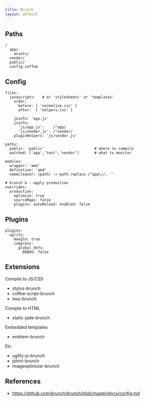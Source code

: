 ```yaml
---
title: Brunch
layout: default
---
```


## Paths

    /
      app/
        assets/
      vendor/
      public/
      config.coffee

## Config

    files:
      javascripts:   # or 'stylesheets' or 'templates'
        order:
          before: [ 'normalize.css' ]
          after:  [ 'helpers.css' ]

        joinTo: 'app.js'
        joinTo:
          'js/app.js':    /^app/
          'js/vendor.js': /^vendor/
        pluginHelpers: 'js/vendor.js'

    paths:
      public: 'public'                       # where to compile
      watched: ['app','test','vendor']       # what to monitor

    modules:
      wrapper: 'amd'
      definition: 'amd'
      nameCleaner: (path) -> path.replace /^app\//, ''

    # brunch b --apply production
    overrides:
      production:
        optimize: true
        sourceMaps: false
        plugins: autoReload: enabled: false

## Plugins

    plugins:
      uglify:
        mangle: true
        compress:
          global_defs:
            DEBUG: false

## Extensions

Compile to JS/CSS

  * stylus-brunch
  * coffee-script-brunch
  * less-brunch

Compile to HTML

  * static-jade-brunch

Embedded templates

  * emblem-brunch

Etc

  * uglify-js-brunch
  * jshint-brunch
  * imageoptimizer-brunch

## References

  * https://github.com/brunch/brunch/blob/master/docs/config.md
